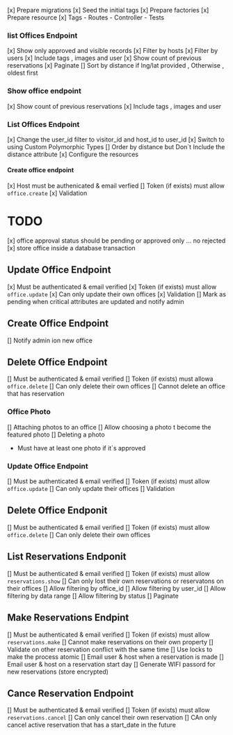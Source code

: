 [x] Prepare migrations 
[x] Seed the initial tags 
[x] Prepare factories 
[x] Prepare resource 
[x] Tags 
    - Routes
    - Controller
    - Tests

### list Offices Endpoint 
[x] Show only approved and visible records 
[x] Filter by hosts 
[x] Filter by users 
[x] Include tags , images and user
[x] Show count of previous reservations 
[x] Paginate 
[] Sort by distance if lng/lat provided , Otherwise , oldest first 

### Show office endpoint 

[x] Show count of previous reservations 
[x] Include tags , images and user

### List Offices Endpoint

[x] Change the user_id filter to visitor_id and host_id to user_id 
[x] Switch to using Custom Polymorphic Types 
[] Order by distance but Don`t Include the distance attribute 
[x] Configure the resources 

#### Create office endpoint 

[x] Host must be authenicated & email verfied 
[] Token (if exists) must allow `office.create`
[x] Validation 

# TODO 

[x] office approval status should be pending or approved only ... no rejected
[x] store office inside a database transaction

## Update Office Endpoint 

[x] Must be authenticated & email verified 
[x] Token (if exists) must allow `office.update`
[x] Can only update their own offices
[x] Validation 
[] Mark as pending when critical attributes are updated and notify admin 

## Create Office Endpoint 

[] Notify admin ion new office

## Delete Office Endpoint 

[] Must be authenticated & email verified
[] Token (if exists) must allowa `office.delete`
[] Can only delete their own offices
[] Cannot delete an office that has reservation 

### Office Photo

[] Attaching photos to an office 
[] Allow choosing a photo t become the featured photo 
[] Deleting a photo 
- Must have at least one photo if it`s approved

### Update Office Endpoint

[] Must be authenticated & email verified 
[] Token (if exists) must allow `office.update`
[] Can only update their offices
[] Validation 

## Delete Office Endponit 

[] Must be authenticated & email verified 
[] Token (if exists) must allow `office.delete`
[] Can only delete their own offices

## List Reservations Endponit 

[] Must be authenticated & email verified
[] Token (if exists) must allow `reservations.show`
[] Can only lost their own reservations or reservatons on their offices
[] Allow filtering by office_id
[] Allow filtering by user_id
[] Allow filtering by data range 
[] Allow filtering by status
[] Paginate

## Make Reservations Endpint 

[] Must be authenticated & email verified
[] Token (if exists) must allow `reservations.make`
[] Cannot make reservations on their own property
[] Validate on other reservation conflict with the same time 
[] Use locks to make the process atomic 
[] Email user & host when a reservation is made 
[] Email user & host on a reservation start day 
[] Generate WIFI passord for new reservations (store encrypted)

## Cance Reservation Endpoint 

[] Must be authenticated & email verified
[] Token (if exists) must allow `reservations.cancel`
[] Can only cancel their own reservation 
[] CAn only cancel active reservation that has a start_date in the future












